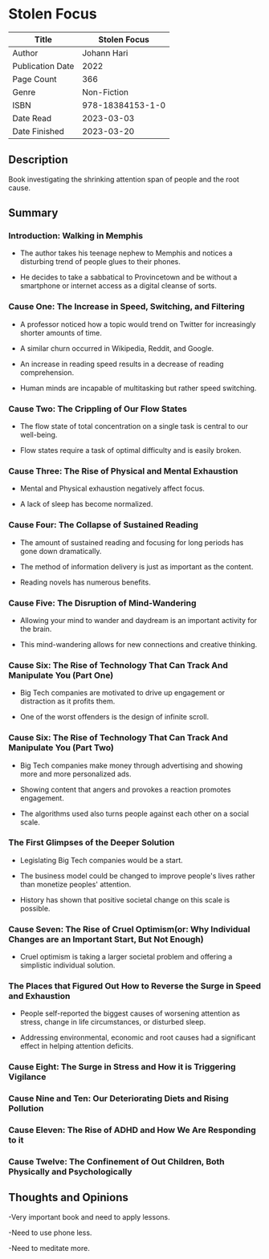# Stolen Focus

| Title            | Stolen Focus     |
|------------------|------------------|
| Author           | Johann Hari      |
| Publication Date | 2022             |
| Page Count       | 366              |
| Genre            | Non-Fiction      |
| ISBN             | 978-18384153-1-0 |
| Date Read        | 2023-03-03       |
| Date Finished    | 2023-03-20       |

## Description

Book investigating the shrinking attention span of people and the root cause.

## Summary

### Introduction: Walking in Memphis

- The author takes his teenage nephew to Memphis and notices a disturbing trend of people glues to their phones. 

- He decides to take a sabbatical to Provincetown and be without a smartphone or internet access as a digital cleanse of sorts.

### Cause One: The Increase in Speed, Switching, and Filtering

- A professor noticed how a topic would trend on Twitter for increasingly shorter amounts of time.

- A similar churn occurred in Wikipedia, Reddit, and Google.  

- An increase in reading speed results in a decrease of reading comprehension. 

- Human minds are incapable of multitasking but rather speed switching.

### Cause Two: The Crippling of Our Flow States

- The flow state of total concentration on a single task is central to our well-being.  

- Flow states require a task of optimal difficulty and is easily broken.  

### Cause Three: The Rise of Physical and Mental Exhaustion

- Mental and Physical exhaustion negatively affect focus.  

- A lack of sleep has become normalized.  

### Cause Four: The Collapse of Sustained Reading

- The amount of sustained reading and focusing for long periods has gone down dramatically.  

- The method of information delivery is just as important as the content.  

- Reading novels has numerous benefits.  

### Cause Five: The Disruption of Mind-Wandering

- Allowing your mind to wander and daydream is an important activity for the brain.  

- This mind-wandering allows for new connections and creative thinking.  

### Cause Six: The Rise of Technology That Can Track And Manipulate You (Part One)

- Big Tech companies are motivated to drive up engagement or distraction as it profits them.  

- One of the worst offenders is the design of infinite scroll.  

### Cause Six: The Rise of Technology That Can Track And Manipulate You (Part Two)

- Big Tech companies make money through advertising and showing more and more personalized ads.

- Showing content that angers and provokes a reaction promotes engagement.  

- The algorithms used also turns people against each other on a social scale.  

### The First Glimpses of the Deeper Solution

- Legislating Big Tech companies would be a start.  

- The business model could be changed to improve people's lives rather than monetize peoples' attention.  

- History has shown that positive societal change on this scale is possible.  

### Cause Seven: The Rise of Cruel Optimism(or: Why Individual Changes are an Important Start, But Not Enough)

- Cruel optimism is taking a larger societal problem and offering a simplistic individual solution.  

### The Places that Figured Out How to Reverse the Surge in Speed and Exhaustion

- People self-reported the biggest causes of worsening attention as stress, change in life circumstances, or disturbed sleep.  

- Addressing environmental, economic and root causes had a significant effect in helping attention deficits.

### Cause Eight: The Surge in Stress and How it is Triggering Vigilance

### Cause Nine and Ten: Our Deteriorating Diets and Rising Pollution 

### Cause Eleven: The Rise of ADHD and How We Are Responding to it

### Cause Twelve: The Confinement of Out Children, Both Physically and Psychologically

## Thoughts and Opinions

-Very important book and need to apply lessons.

-Need to use phone less.

-Need to meditate more. 
